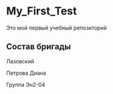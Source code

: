 # My_First_Test
Это мой первый учебный репозиторий

## Состав бригады

Лазовский

Петрова Диана

Группа Эн2-04

